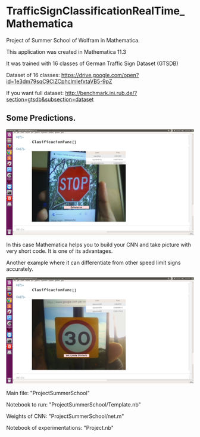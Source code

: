 # TrafficSignClassificationRealTime_Mathematica
Project of Summer School of Wolfram in Mathematica. 

This application was created in Mathematica 11.3

It was trained with 16 classes of German Traffic Sign Dataset (GTSDB) 

Dataset of 16 classes: https://drive.google.com/open?id=1e3dm79sqC9ClZCphclmlefxtaVB5-9pZ

If you want full dataset: http://benchmark.ini.rub.de/?section=gtsdb&subsection=dataset

## Some Predictions.

![Images](./ProjectSummerSchool/imagesTest/stopSignTest.png)

In this case Mathematica helps you to build your CNN and take picture with very short code. It is one of its advantages.

Another example where it can differentiate from other speed limit signs accurately.

![Images](./ProjectSummerSchool/imagesTest/limit30Test.png)

Main file: "ProjectSummerSchool"

Notebook to run: "ProjectSummerSchool/Template.nb"

Weights of CNN: "ProjectSummerSchool/net.m"

Notebook of experimentations: "Project.nb"


